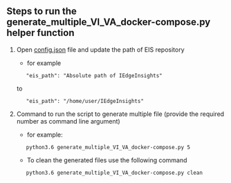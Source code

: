 ## Steps to run the generate_multiple_VI_VA_docker-compose.py helper function

1. Open [config.json](config.json) file and update the path of EIS repository
   * for example
   ```
      "eis_path": "Absolute path of IEdgeInsights"
   ```
   to
   ```
      "eis_path": "/home/user/IEdgeInsights"
   ```

2. Command to run the script to generate multiple file (provide the required number as command line argument)
   * for example:
   ```
      python3.6 generate_multiple_VI_VA_docker-compose.py 5
   ```
   
   * To clean the generated files use the following command
   ```
      python3.6 generate_multiple_VI_VA_docker-compose.py clean
   ```